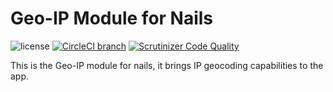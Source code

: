 # Geo-IP Module for Nails

![license](https://img.shields.io/badge/license-MIT-green.svg)
[![CircleCI branch](https://img.shields.io/circleci/project/github/nails/module-geo-ip.svg)](https://circleci.com/gh/nails/module-geo-ip)
[![Scrutinizer Code Quality](https://scrutinizer-ci.com/g/nails/module-geo-ip/badges/quality-score.png)](https://scrutinizer-ci.com/g/nails/module-geo-ip)

This is the Geo-IP module for nails, it brings IP geocoding capabilities to the app.
